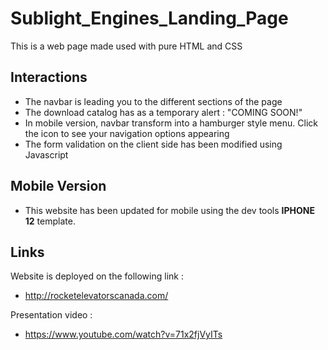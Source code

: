 # Sublight_Engines_Landing_Page

This is a web page made used with pure HTML and CSS

## Interactions

- The navbar is leading you to the different sections of the page
- The download catalog has as a temporary alert : "COMING SOON!"
- In mobile version, navbar transform into a hamburger style menu. Click the icon to see your navigation options appearing
- The form validation on the client side has been modified using Javascript

## Mobile Version

- This website has been updated for mobile using the dev tools <strong>IPHONE 12</strong> template.

## Links 

Website is deployed on the following link :

- http://rocketelevatorscanada.com/

Presentation video :

- https://www.youtube.com/watch?v=71x2fjVyITs
